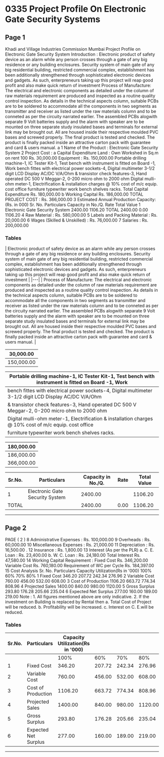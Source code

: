 # 0335 Project Profile On Electronic Gate Security Systems

## Page 1

Khadi and Village Industries Commission Mumbai Project Profile on Electronic Gate Security System Introduction : Electronic product of safety device as an alarm while any person crosses through a gate of any big residence or any building enclosures. Security system of main gate of any big residential building, restricted commercial complex, establishment has been additionally strengthened through sophisticated electronic devices and gadgets. As such, enterpreneurs taking up this project will reap good profit and also make quick return of investment Process of Manufacture: The electrical and electronic components as detailed under the column of raw materials requirement are produced and inspected as a routine quality control inspection. As details in the technical aspects column, suitable PCBs are to be soldered to accommodate all the components in two segments as transmitter and receiver as listed under the raw materials column and to be conneted as per the circuity narrated earlier. The assembled PCBs alogwith separate 9 Volt batteries supply and the alarm with speaker are to be mounted on three separate study insulated bases and terminals for external link may be brought out. All are housed inside their respective moulded PVC bases and screwed properly. The final product is tested and checked. The product is finally packed inside an attractive carton pack with guarantee and card & users manual. a 1 Name of the Product : Electronic Gate Security System 2 Project Cost : a Capital Expenditure Land : Own Workshed in Sq.m on rent 100 Rs. 30,000.00 Equipment : Rs. 150,000.00 Portable drilling machine-1, IC Tester Kit-1, Test bench with instrument is fitted on Board -1, Work bench fittes with electrical power sockets-4, Digital multimeter 3-1/2 digit LCD Display AC/DC V/A/Ohm & transistor check features-3, Hand operated DC 500 V Meggar-2, 0-200 micro ohm to 2000 ohm Digital mulli-ohm meter-1, Electrification & installation charges @ 10% cost of m/c equip. cost office furniture typewriter work bench shelves racks. Total Capital Expenditure Rs. 180,000.00 b Working Capital Rs. 186,000.00 TOTAL PROJECT COST : Rs. 366,000.00 3 Estimated Annual Production Capacity: (Rs. in 000) Sr. No. Particulars Capacity in No./Q. Rate Total Value 1 Electronic Gate Security System 2400.00 1106.20 TOTAL 2400.00 0.00 1106.20 4 Raw Material : Rs. 580,000.00 5 Labels and Packing Material : Rs. 20,000.00 6 Wages (Skilled & Unskilled) : Rs. 76,000.00 7 Salaries : Rs. 200,000.00

### Tables

| Electronic product of safety device as an alarm while any person crosses through a gate of any big residence or
any building enclosures. Security system of main gate of any big residential building, restricted commercial
complex, establishment has been additionally strengthened through sophisticated electronic devices and
gadgets. As such, enterpreneurs taking up this project will reap good profit and also make quick return of
investment |
|---|
| Process of Manufacture: The electrical and electronic components as detailed under the column of raw materials
requirement are produced and inspected as a routine quality control inspection. As details in the technical aspects column,
suitable PCBs are to be soldered to accommodate all the components in two segments as transmitter and receiver as listed
under the raw materials column and to be conneted as per the circuity narrated earlier. The assembled PCBs alogwith
separate 9 Volt batteries supply and the alarm with speaker are to be mounted on three separate study insulated bases and
terminals for external link may be brought out. All are housed inside their respective moulded PVC bases and screwed
properly. The final product is tested and checked. The product is finally packed inside an attractive carton pack with
guarantee and card & users manual. |

| 30,000.00 |
|---|
| 150,000.00 |

| Portable drilling machine-1, IC Tester Kit-1, Test bench with instrument is fitted on Board -1, Work |
|---|
| bench fittes with electrical power sockets-4, Digital multimeter 3-1/2 digit LCD Display AC/DC V/A/Ohm
& transistor check features-3, Hand operated DC 500 V Meggar-2, 0-200 micro ohm to 2000 ohm |
| Digital mulli-ohm meter-1, Electrification & installation charges @ 10% cost of m/c equip. cost office |
| furniture typewriter work bench shelves racks. |

| 180,000.00 |
|---|
| 186,000.00 |
| 366,000.00 |

| Sr.No. | Particulars | Capacity in No./Q. | Rate | Total Value |
|---|---|---|---|---|
| 1 | Electronic Gate Security System | 2400.00 |  | 1106.20 |
| TOTAL |  | 2400.00 | 0.00 | 1106.20 |

---

## Page 2

PAGE ( 2 ) 8 Administrative Expenses : Rs. 100,000.00 9 Overheads : Rs. 60,000.00 10 Miscellaneous Expenses : Rs. 21,000.00 11 Depreciation : Rs. 16,500.00 . 12 Insurance : Rs. 1,800.00 13 Interest (As per the PLR) a. C. E. Loan : Rs. 23,400.00 b. W. C. Loan : Rs. 24,180.00 Total Interest Rs. 47,580.00 14 Working Capital Requirement : Fixed Cost Rs. 346,200.00 Variable Cost Rs. 760,180.00 Requirement of WC per Cycle Rs. 184,397.00 15 Cost Analysis Sr. No. Particulars Capacity Utilization(Rs in '000) 100% 60% 70% 80% 1 Fixed Cost 346.20 207.72 242.34 276.96 2 Variable Cost 760.00 456.00 532.00 608.00 3 Cost of Production 1106.20 663.72 774.34 808.96 4 Projected Sales 1400.00 840.00 980.00 1120.00 5 Gross Surplus 293.80 176.28 205.66 235.04 6 Expected Net Surplus 277.00 160.00 189.00 219.00 Note : 1. All figures mentioned above are only indicative. 2. If the investment on Building is replaced by Rental then a. Total Cost of Project will be reduced. b. Profitability will be increased. c. Interest on C. E.will be reduced.

### Tables

| Sr.No. | Particulars | Capacity Utilization(Rs in '000) |  |  |  |
|---|---|---|---|---|---|
|  |  | 100% | 60% | 70% | 80% |
| 1 | Fixed Cost | 346.20 | 207.72 | 242.34 | 276.96 |
| 2 | Variable Cost | 760.00 | 456.00 | 532.00 | 608.00 |
| 3 | Cost of Production | 1106.20 | 663.72 | 774.34 | 808.96 |
| 4 | Projected Sales | 1400.00 | 840.00 | 980.00 | 1120.00 |
| 5 | Gross Surplus | 293.80 | 176.28 | 205.66 | 235.04 |
| 6 | Expected Net Surplus | 277.00 | 160.00 | 189.00 | 219.00 |

---

